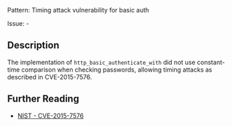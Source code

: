 Pattern: Timing attack vulnerability for basic auth

Issue: -

## Description

The implementation of `http_basic_authenticate_with` did not use constant-time comparison when checking passwords, allowing timing attacks as described in CVE-2015-7576.

## Further Reading

* [NIST - CVE-2015-7576](https://nvd.nist.gov/vuln/detail/CVE-2015-7576)